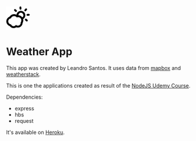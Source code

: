 ![BeTheHero](https://github.com/lewissantos/node-weather-website/blob/master/public/img/weather.png)
# Weather App

This app was created by Leandro Santos. It uses data from [mapbox](https://www.mapbox.com/) and [weatherstack](https://weatherstack.com/).

This is one the applications created as result of the [NodeJS Udemy Course](https://www.udemy.com/course/the-complete-nodejs-developer-course-2/).

Dependencies:
- express
- hbs
- request

It's available on [Heroku](https://nodejs-course-weather-forecast.herokuapp.com/).